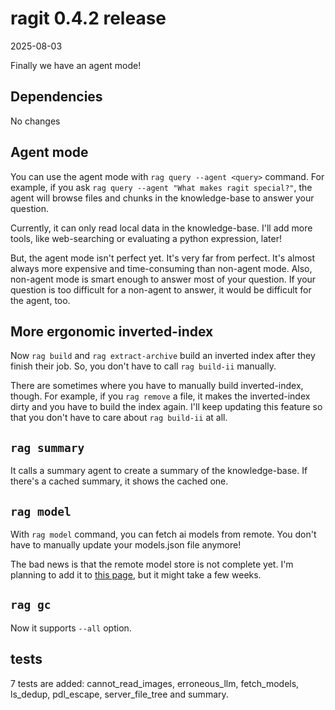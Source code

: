 # ragit 0.4.2 release

2025-08-03

Finally we have an agent mode!

## Dependencies

No changes

## Agent mode

You can use the agent mode with `rag query --agent <query>` command. For example, if you ask `rag query --agent "What makes ragit special?"`, the agent will browse files and chunks in the knowledge-base to answer your question.

Currently, it can only read local data in the knowledge-base. I'll add more tools, like web-searching or evaluating a python expression, later!

But, the agent mode isn't perfect yet. It's very far from perfect. It's almost always more expensive and time-consuming than non-agent mode. Also, non-agent mode is smart enough to answer most of your question. If your question is too difficult for a non-agent to answer, it would be difficult for the agent, too.

## More ergonomic inverted-index

Now `rag build` and `rag extract-archive` build an inverted index after they finish their job. So, you don't have to call `rag build-ii` manually.

There are sometimes where you have to manually build inverted-index, though. For example, if you `rag remove` a file, it makes the inverted-index dirty and you have to build the index again. I'll keep updating this feature so that you don't have to care about `rag build-ii` at all.

## `rag summary`

It calls a summary agent to create a summary of the knowledge-base. If there's a cached summary, it shows the cached one.

## `rag model`

With `rag model` command, you can fetch ai models from remote. You don't have to manually update your models.json file anymore!

The bad news is that the remote model store is not complete yet. I'm planning to add it to [this page](https://ragit.baehyunsol.com), but it might take a few weeks.

## `rag gc`

Now it supports `--all` option.

## tests

7 tests are added: cannot_read_images, erroneous_llm, fetch_models, ls_dedup, pdl_escape, server_file_tree and summary.
